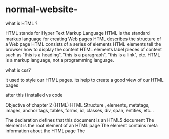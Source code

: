 # normal-website-

what is HTML ?

HTML stands for Hyper Text Markup Language
HTML is the standard markup language for creating Web pages
HTML describes the structure of a Web page
HTML consists of a series of elements
HTML elements tell the browser how to display the content
HTML elements label pieces of content such as "this is a heading", "this is a paragraph", "this is a link", etc.
HTML is a markup language, not a programming language.

what is css?

it used to style our HTML pages.
its help to create a good view of our HTML pages 


after this i installed vs code 

Objective of chapter 2 (HTML)
HTML Structure , elements, metatags, images, anchor tags, tables, forms, id, classes, div, span, entities, etc...

The <!DOCTYPE html> declaration defines that this document is an HTML5 document
The <html> element is the root element of an HTML page
The <head> element contains meta information about the HTML page
The <title> element specifies a title for the HTML page (which is shown in the browser's title bar or in the page's tab)
The <body> element defines the document's body, and is a container for all the visible contents, such as headings, paragraphs, images, hyperlinks, tables, lists, etc.
The <h1> element defines a large heading
The <p> element defines a paragraph

the <a> element for link the pages when we put the title tag in it toh jab hum hover krte hai toh uski kuch basic information dikhti hai link ke bina open hue
the <img> element to use image in our website 

 Types of Lists:
Tag	Use
<ul>	Unordered List (● bullets)
<ol>	Ordered List (1, 2, 3...)
<li>	List Item (har item ke liye)
<dl>	Description List (terms + descriptions)
<dt>	Description Term
<dd>	Description Detail

aur list me hum text paragraph image video audio link etc.... saare cheeze daal sakte hai 

today i learned about how to write the cv in HTML

